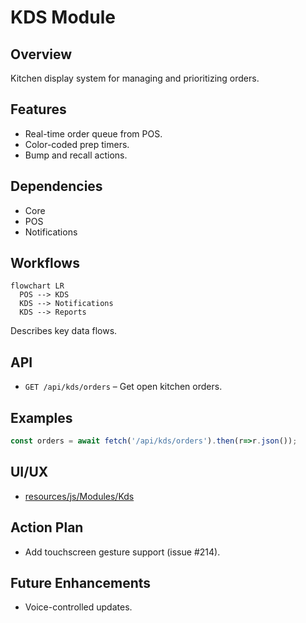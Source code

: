 # KDS Module

## Overview
Kitchen display system for managing and prioritizing orders.

## Features
- Real-time order queue from POS.
- Color-coded prep timers.
- Bump and recall actions.

## Dependencies
- Core
- POS
- Notifications

## Workflows
```mermaid
flowchart LR
  POS --> KDS
  KDS --> Notifications
  KDS --> Reports
```
Describes key data flows.

## API
- `GET /api/kds/orders` – Get open kitchen orders.

## Examples
```js
const orders = await fetch('/api/kds/orders').then(r=>r.json());
```

## UI/UX
- [resources/js/Modules/Kds](../resources/js/Modules/Kds)

## Action Plan
- Add touchscreen gesture support (issue #214).

## Future Enhancements
- Voice-controlled updates.
